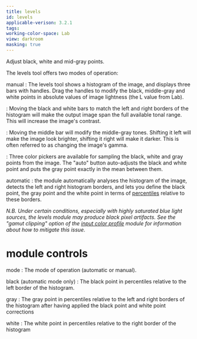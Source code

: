 ```yaml
---
title: levels
id: levels
applicable-verison: 3.2.1
tags: 
working-color-space: Lab
view: darkroom
masking: true
---
```


Adjust black, white and mid-gray points.

The levels tool offers two modes of operation:

manual
: The levels tool shows a histogram of the image, and displays three bars with handles. Drag the handles to modify the black, middle-gray and white points in absolute values of image lightness (the L value from Lab).

: Moving the black and white bars to match the left and right borders of the histogram will make the output image span the full available tonal range. This will increase the image's contrast. 

: Moving the middle bar will modify the middle-gray tones. Shifting it left will make the image look brighter, shifting it right will make it darker. This is often referred to as changing the image's gamma.

: Three color pickers are available for sampling the black, white and gray points from the image. The "auto" button auto-adjusts the black and white point and puts the gray point exactly in the mean between them.

automatic
: the module automatically analyses the histogram of the image, detects the left and right histogram borders, and lets you define the black point, the gray point and the white point in terms of [percentiles](http://en.wikipedia.org/wiki/Percentile) relative to these borders.

_N.B. Under certain conditions, especially with highly saturated blue light sources, the _levels_ module may produce black pixel artifacts. See the "gamut clipping" option of the [input color profile](./input-color-profile.md) module for information about how to mitigate this issue._

# module controls

mode
: The mode of operation (automatic or manual).

black (automatic mode only)
: The black point in percentiles relative to the left border of the histogram.

gray
: The gray point in percentiles relative to the left and right borders of the histogram after having applied the black point and white point corrections

white
: The white point in percentiles relative to the right border of the histogram
